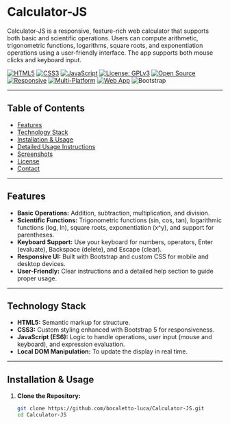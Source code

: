 # Calculator-JS

Calculator-JS is a responsive, feature-rich web calculator that supports both basic and scientific operations. Users can compute arithmetic, trigonometric functions, logarithms, square roots, and exponentiation operations using a user-friendly interface. The app supports both mouse clicks and keyboard input.

[![HTML5](https://img.shields.io/badge/HTML5-E34F26?style=flat-square&logo=html5&logoColor=white)](https://developer.mozilla.org/en-US/docs/Web/Guide/HTML/HTML5)
[![CSS3](https://img.shields.io/badge/CSS3-1572B6?style=flat-square&logo=css3&logoColor=white)](https://developer.mozilla.org/en-US/docs/Web/CSS)
[![JavaScript](https://img.shields.io/badge/JavaScript-F7DF1E?style=flat-square&logo=javascript&logoColor=black)](https://developer.mozilla.org/en-US/docs/Web/JavaScript)
[![License: GPLv3](https://img.shields.io/badge/License-GPLv3-blue?style=flat-square)](LICENSE)
[![Open Source](https://img.shields.io/badge/Open%20Source-Yes-brightgreen?style=flat-square)]()
[![Responsive](https://img.shields.io/badge/Responsive-Yes-blue?style=flat-square)]()
[![Multi-Platform](https://img.shields.io/badge/Multi--Platform-Yes-blueviolet?style=flat-square)]()
[![Web App](https://img.shields.io/badge/Web%20App-Yes-orange?style=flat-square)]()
![Bootstrap](https://img.shields.io/badge/Style-Bootstrap-7952B3.svg)

---

## Table of Contents

- [Features](#features)
- [Technology Stack](#technology-stack)
- [Installation & Usage](#installation--usage)
- [Detailed Usage Instructions](#detailed-usage-instructions)
- [Screenshots](#screenshots)
- [License](#license)
- [Contact](#contact)

---

## Features

- **Basic Operations:** Addition, subtraction, multiplication, and division.
- **Scientific Functions:** Trigonometric functions (sin, cos, tan), logarithmic functions (log, ln), square roots, exponentiation (x^y), and support for parentheses.
- **Keyboard Support:** Use your keyboard for numbers, operators, Enter (evaluate), Backspace (delete), and Escape (clear).
- **Responsive UI:** Built with Bootstrap and custom CSS for mobile and desktop devices.
- **User-Friendly:** Clear instructions and a detailed help section to guide proper usage.

---

## Technology Stack

- **HTML5:** Semantic markup for structure.
- **CSS3:** Custom styling enhanced with Bootstrap 5 for responsiveness.
- **JavaScript (ES6):** Logic to handle operations, user input (mouse and keyboard), and expression evaluation.
- **Local DOM Manipulation:** To update the display in real time.

---

## Installation & Usage

1. **Clone the Repository:**

   ```bash
   git clone https://github.com/bocaletto-luca/Calculator-JS.git
   cd Calculator-JS
